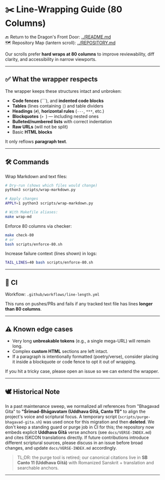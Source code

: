# ✂️ Line-Wrapping Guide (80 Columns)

🔙 Return to the Dragon's Front Door: [../README.md](../README.md)  
🗺️ Repository Map (lantern scroll): [../REPOSITORY.md](../REPOSITORY.md)

Our scrolls prefer **hard wraps at 80 columns** to improve reviewability,
diff clarity, and accessibility in narrow viewports.

---

## ✅ What the wrapper respects

The wrapper keeps these structures intact and unbroken:

- **Code fences** (```), and **indented code blocks**
- **Tables** (lines containing `|`) and table dividers
- **Headings** (`#`), **horizontal rules** (`---`, `***`, etc.)
- **Blockquotes** (`> `) — including nested ones
- **Bulleted/numbered lists** with correct indentation
- **Raw URLs** (will not be split)
- Basic **HTML blocks**

It only reflows **paragraph text**.

---

## 🛠 Commands

Wrap Markdown and text files:

```bash
# Dry-run (shows which files would change)
python3 scripts/wrap-markdown.py

# Apply changes
APPLY=1 python3 scripts/wrap-markdown.py

# With Makefile aliases:
make wrap-md
```

Enforce 80 columns via checker:

```bash
make check-80
# or
bash scripts/enforce-80.sh
```

Increase failure context (lines shown) in logs:

```bash
TAIL_LINES=40 bash scripts/enforce-80.sh
```

---

## 🧪 CI

Workflow: `.github/workflows/line-length.yml`

This runs on pushes/PRs and fails if any tracked text file has lines
**longer than 80 columns**.

---

## ⚠️ Known edge cases

- Very long **unbreakable tokens** (e.g., a single mega-URL) will remain long.
- Complex **custom HTML** sections are left intact.
- If a paragraph is intentionally formatted (poetry/verse), consider placing it
  inside a blockquote or code fence to opt it out of wrapping.

If you hit a tricky case, please open an issue so we can extend the wrapper.

---

## 🕊️ Historical Note

In a past maintenance sweep, we normalized all references from "Bhagavad Gita"
to **"Śrīmad-Bhāgavatam (Uddhava Gītā, Canto 11)"** to align the project's
voice and scriptural focus. A temporary script (`scripts/purge-bhagavad-gita.sh`)
was used once for this migration and then **deleted**. We don't keep a standing
guard or purge job in CI for this; the repository now embeds explicit
**Uddhava Gītā** verse anchors (see `docs/VERSE-INDEX.md`) and cites ISKCON
translations directly. If future contributions introduce different scriptural
sources, please discuss in an issue before broad changes, and update
`docs/VERSE-INDEX.md` accordingly.

> TL;DR: the purge tool is retired; our canonical citations live in
> **SB Canto 11 (Uddhava Gītā)** with Romanized Sanskrit + translation and
> searchable anchors.

---
